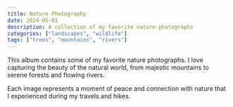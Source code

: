 ```yaml
---
title: Nature Photography
date: 2024-05-01
description: A collection of my favorite nature photographs
categories: ["landscapes", "wildlife"]
tags: ["trees", "mountains", "rivers"]
---
```


This album contains some of my favorite nature photographs. I love capturing the beauty of the natural world, from majestic mountains to serene forests and flowing rivers.

Each image represents a moment of peace and connection with nature that I experienced during my travels and hikes. 